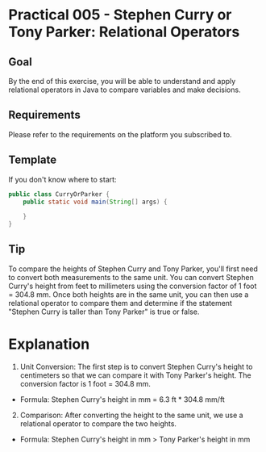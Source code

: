 # Practical 005 - Stephen Curry or Tony Parker: Relational Operators

## Goal
By the end of this exercise, you will be able to understand and apply relational operators in Java to compare variables and make decisions.

## Requirements
Please refer to the requirements on the platform you subscribed to.

## Template
If you don't know where to start:

```java
public class CurryOrParker {
    public static void main(String[] args) {
        
    }
}
```

## Tip
To compare the heights of Stephen Curry and Tony Parker, you'll first need to convert both measurements to the same unit.
You can convert Stephen Curry's height from feet to millimeters using the conversion factor of 1 foot = 304.8 mm.
Once both heights are in the same unit, you can then use a relational operator to compare them and determine if the statement "Stephen Curry is taller than Tony Parker" is true or false.

# Explanation
1. Unit Conversion: The first step is to convert Stephen Curry's height to centimeters so that we can compare it with Tony Parker's height. The conversion factor is 1 foot = 304.8 mm.
- Formula: Stephen Curry's height in mm = 6.3 ft * 304.8 mm/ft

2. Comparison: After converting the height to the same unit, we use a relational operator to compare the two heights.
- Formula: Stephen Curry's height in mm > Tony Parker's height in mm

